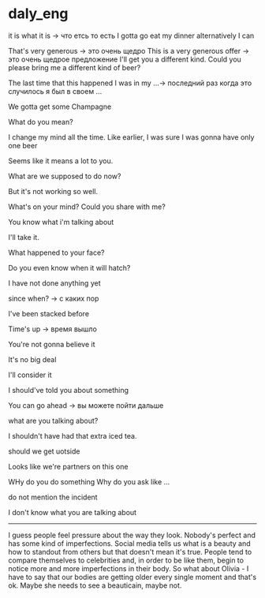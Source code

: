 # daly_eng

it is what it is -> что етсь то есть
I gotta go eat my dinner
alternatively I can

That's very generous -> это очень щедро
This is a very generous offer -> это очень щедрое предложение
I'll get you a different kind.
Could you please bring me a different kind of beer?

The last time that this happened I was in my ...-> последний раз когда это случилось я был в своем ...

We gotta get some Champagne

What do you mean?

I change my mind all the time. Like earlier, I was sure I was gonna have only one beer

Seems like it means a lot to you.

What are we supposed to do now?

But it's not working so well.

What's on your mind? Could you share with me?

You know what i'm talking about

I'll take it.

What happened to your face?

Do you even know when it will hatch?

I have not done anything yet

since when? -> с каких пор

I've been stacked before

Time's up -> время вышло

You're not gonna believe it

It's no big deal

I'll consider it

I should've told you about something

You can go ahead -> вы можете пойти дальше

what are you talking about?

I shouldn't have had that extra iced tea.

should we get uotside

Looks like we're partners on this one

WHy do you do something
Why do you ask like ...

do not mention the incident

I don't know what you are talking about

---

I guess people feel pressure about the way they look. Nobody's perfect and has some kind of imperfections. Social media tells us what is a beauty and how to standout from others but that doesn't mean it's true. People tend to compare themselves to celebrities and, in order to be like them, begin to notice more and more imperfections in their body.
So what about Olivia - I have to say that our bodies are getting older every single moment and that's ok. Maybe she needs to see a beauticain, maybe not.
